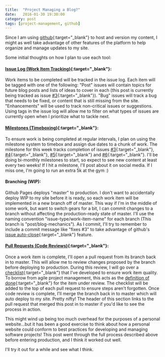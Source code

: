 ```yaml
---
title:  "Project Managing a Blog?"
date:   2016-01-30 19:30:00
category: post
tags: [project-management, github]
---
```


Since I am using [github][github]{:target="_blank"} to host and version my content, I might as well take advantage of other features of the platform to help organize and manage updates to my site.

Some initial thoughts on how I plan to use each tool:

#### [Issue Log (Work Item Tracking)][issue-log]{:target="_blank"}:
Work items to be completed will be tracked in the issue log. Each item will be tagged with one of the following: "Post" issues will contain topics for future blog posts and lists of ideas to cover in each (this post is currently being tracked as issue [#3][#3]{:target="_blank"}). "Bug" issues will track a bug that needs to be fixed, or content that is still missing from the site. "Enhancements" will be used to track non-critical issues or suggestions. Using tags in the issue log will allow me to filter on what types of issues are currently open when I prioritize what to tackle next.

#### [Milestones (Timeboxing)][milestone]{:target="_blank"}:
To ensure work is being completed at regular intervals, I plan on using the milestone system to timebox and assign due dates to a chunk of work. The milestone for this week tracks completion of issues [#3][#3]{:target="_blank"}, [#4][#4]{:target="_blank"}, [#5][#5]{:target="_blank"} and [#6][#6]{:target="_blank"}. I'll be doing bi-monthly milestones to start, so expect to see new content at least every two weeks! If I hit a milestone, I'll post about it on social media. If I miss one, I'm going to run an extra 5k at the gym :)

#### Branching (WIP):
Github Pages deploys "master" to production. I don't want to accidentally deploy WIP to my site before it is ready, so each work item will be implemented in a new branch off of master. This way if I'm in the middle of some work, but want to switch gears for a bit, I can commit changes to a branch without affecting the production-ready state of master. I'll use the naming convention "issue-type/work-item-name" for each branch (This branch is "post/blog-mechanics"). As I commit, I'll try to remember to include a commit message like "fixes #3" to take advantage of github's [issue auto-close][issue-auto-close]{:target="_blank"} feature.

#### [Pull Requests (Code Reviews)][pull-request]{:target="_blank"}:
Once a work item is complete, I'll open a pull request from its branch back in to master. This will allow me to review changes proposed by the branch before deploying to production. During this review, I will go over a [checklist][checklist]{:target="_blank"} that I've developed to ensure work item quality. To borrow from agile project management, this acts as the [definition of done][definition-of-done]{:target="_blank"} for the item under review. The checklist will be added to the top of each pull request to ensure steps aren't forgotten. Once code review is complete, I'll merge the branch back in to master which will auto deploy to my site. Pretty nifty! The header of this section links to the pull request that merged this post in to master if you'd like to see the process in action.

This might wind up being too much overhead for the purposes of a personal website...but it has been a good exercise to think about how a personal website could conform to best practices for developing and managing software projects! This post went through the full process described above before entering production, and I think it worked out well.

I'll try it out for a while and see what I think.


[github]:             https://pages.github.com/
[issue-log]:          https://github.com/bambielli/bambielli.github.io/issues
[milestone]:          https://github.com/bambielli/bambielli.github.io/milestones
[definition-of-done]: https://github.com/bambielli/bambielli.github.io/wiki/Post-Definition-of-Done
[#3]:                 https://github.com/bambielli/bambielli.github.io/issues/3
[#4]:                 https://github.com/bambielli/bambielli.github.io/issues/4
[#5]:                 https://github.com/bambielli/bambielli.github.io/issues/5
[#6]:                 https://github.com/bambielli/bambielli.github.io/issues/6
[checklist]:          https://www.goodreads.com/book/show/6667514-the-checklist-manifesto
[pull-request]:       https://github.com/bambielli/bambielli.github.io/pull/15
[issue-auto-close]:   https://help.github.com/articles/closing-issues-via-commit-messages/
